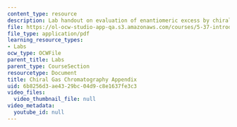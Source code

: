 ```yaml
---
content_type: resource
description: Lab handout on evaluation of enantiomeric excess by chiral gas chromatography.
file: https://ol-ocw-studio-app-qa.s3.amazonaws.com/courses/5-37-introduction-to-organic-synthesis-laboratory-spring-2009/6b8256d3ae4329bc04d9c8e1637fe3c3_MIT5_37s09_lab01_Chiral_GC.pdf
file_type: application/pdf
learning_resource_types:
- Labs
ocw_type: OCWFile
parent_title: Labs
parent_type: CourseSection
resourcetype: Document
title: Chiral Gas Chromatography Appendix
uid: 6b8256d3-ae43-29bc-04d9-c8e1637fe3c3
video_files:
  video_thumbnail_file: null
video_metadata:
  youtube_id: null
---
```

